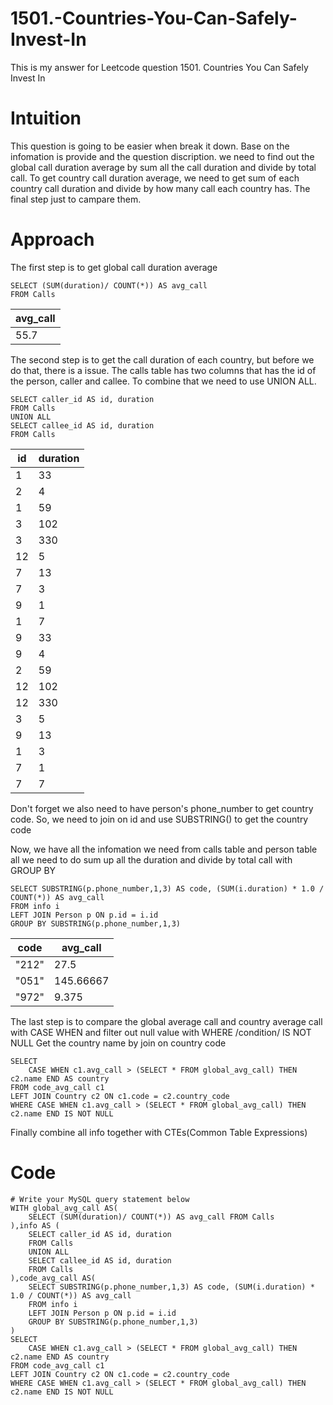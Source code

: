 # 1501.-Countries-You-Can-Safely-Invest-In
This is my answer for Leetcode question 1501. Countries You Can Safely Invest In
# Intuition
<!-- Describe your first thoughts on how to solve this problem. -->
This question is going to be easier when break it down.
Base on the infomation is provide and the question discription. we need to find out the global call duration average by sum all the call duration and divide by total call.
To get country call duration average, we need to get sum of each country call duration and divide by how many call each country has.
The final step just to campare them. 

# Approach
<!-- Describe your approach to solving the problem. -->
The first step is to get global call duration average
```MySQL
SELECT (SUM(duration)/ COUNT(*)) AS avg_call 
FROM Calls 
```
| avg_call |
| -------- |
| 55.7     |

The second step is to get the call duration of each country, but before we do that, there is a issue. 
The calls table has two columns that has the id of the person, caller and callee.
To combine that we need to use UNION ALL.
```MySQL
SELECT caller_id AS id, duration
FROM Calls
UNION ALL 
SELECT callee_id AS id, duration
FROM Calls
```   
| id | duration |
| -- | -------- |
| 1  | 33       |
| 2  | 4        |
| 1  | 59       |
| 3  | 102      |
| 3  | 330      |
| 12 | 5        |
| 7  | 13       |
| 7  | 3        |
| 9  | 1        |
| 1  | 7        |
| 9  | 33       |
| 9  | 4        |
| 2  | 59       |
| 12 | 102      |
| 12 | 330      |
| 3  | 5        |
| 9  | 13       |
| 1  | 3        |
| 7  | 1        |
| 7  | 7        |

Don't forget we also need to have person's phone_number to get country code. So, we need to join on id and use SUBSTRING() to get the country code

Now, we have all the infomation we need from calls table and person table all we need to do sum up all the duration and divide by total call with GROUP BY

```MySQL
SELECT SUBSTRING(p.phone_number,1,3) AS code, (SUM(i.duration) * 1.0 / COUNT(*)) AS avg_call
FROM info i
LEFT JOIN Person p ON p.id = i.id
GROUP BY SUBSTRING(p.phone_number,1,3)
```
| code  | avg_call  |
| ----- | --------- |
| "212" | 27.5      |
| "051" | 145.66667 |
| "972" | 9.375     |

The last step is to compare the global average call and country average call with CASE WHEN and filter out null value with WHERE /condition/ IS NOT NULL
Get the country name by join on country code
```MySQL
SELECT 
    CASE WHEN c1.avg_call > (SELECT * FROM global_avg_call) THEN c2.name END AS country
FROM code_avg_call c1 
LEFT JOIN Country c2 ON c1.code = c2.country_code 
WHERE CASE WHEN c1.avg_call > (SELECT * FROM global_avg_call) THEN c2.name END IS NOT NULL
```
Finally combine all info together with CTEs(Common Table Expressions)
# Code
```mysql []
# Write your MySQL query statement below
WITH global_avg_call AS(
    SELECT (SUM(duration)/ COUNT(*)) AS avg_call FROM Calls 
),info AS (
    SELECT caller_id AS id, duration
    FROM Calls
    UNION ALL 
    SELECT callee_id AS id, duration
    FROM Calls
),code_avg_call AS(
    SELECT SUBSTRING(p.phone_number,1,3) AS code, (SUM(i.duration) * 1.0 / COUNT(*)) AS avg_call
    FROM info i
    LEFT JOIN Person p ON p.id = i.id
    GROUP BY SUBSTRING(p.phone_number,1,3)
)
SELECT 
    CASE WHEN c1.avg_call > (SELECT * FROM global_avg_call) THEN c2.name END AS country
FROM code_avg_call c1 
LEFT JOIN Country c2 ON c1.code = c2.country_code 
WHERE CASE WHEN c1.avg_call > (SELECT * FROM global_avg_call) THEN c2.name END IS NOT NULL
```
